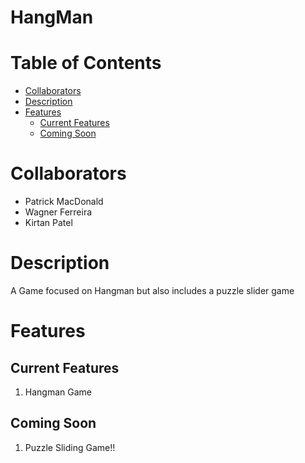 # HangMan

# Table of Contents
- [Collaborators](#Collaborators)
- [Description](#Description)
- [Features](#Features)
  - [Current Features](#Current-Features) 
  - [Coming Soon](#Coming-Soon)
 
# Collaborators
- Patrick MacDonald
- Wagner Ferreira
- Kirtan Patel

# Description
A Game focused on Hangman but also includes a puzzle slider game

# Features
## Current Features
1. Hangman Game

## Coming Soon
1. Puzzle Sliding Game!!